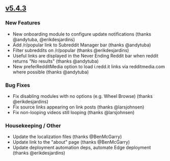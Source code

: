 ## [v5.4.3](https://github.com/honestbleeps/Reddit-Enhancement-Suite/releases/v5.4.3)


### New Features

- New onboarding module to configure update notifications (thanks @andytuba, @erikdesjardins)
- Add /r/popular link to Subreddit Manager bar (thanks @andytuba)
- Filter subreddits on /r/popular (thanks @erikdesjardins)
- Useful links are displayed in the Never Ending Reddit bar when reddit returns "No results" (thanks @andytuba)
- New preferRedditMedia option to load i.redd.it links via redditmedia.com where possible (thanks @andytuba)

### Bug Fixes

- Fix disabling modules with no options (e.g. Wheel Browse) (thanks @erikdesjardins)
- Fix source links appearing on link posts (thanks @larsjohnsen)
- Fix non-looping videos still looping (thanks @larsjohnsen)

### Housekeeping / Other

- Update the localization files (thanks @BenMcGarry)
- Update link to the "about" page (thanks @BenMcGarry)
- Update deployment automation deps, automate Edge deployment (thanks @erikdesjardins)
